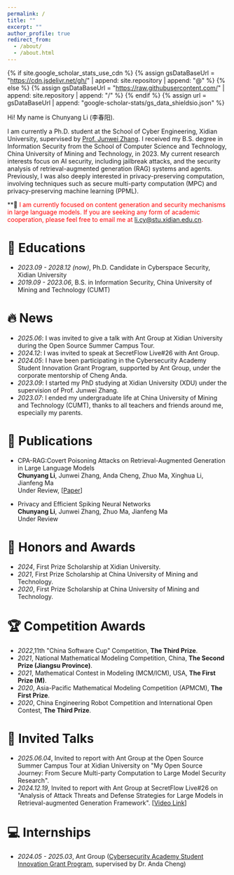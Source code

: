 ```yaml
---
permalink: /
title: ""
excerpt: ""
author_profile: true
redirect_from: 
  - /about/
  - /about.html
---
```


{% if site.google_scholar_stats_use_cdn %}
{% assign gsDataBaseUrl = "https://cdn.jsdelivr.net/gh/" | append: site.repository | append: "@" %}
{% else %}
{% assign gsDataBaseUrl = "https://raw.githubusercontent.com/" | append: site.repository | append: "/" %}
{% endif %}
{% assign url = gsDataBaseUrl | append: "google-scholar-stats/gs_data_shieldsio.json" %}

<span class='anchor' id='about-me'></span>
Hi! My name is Chunyang Li (李春阳).

I am currently a Ph.D. student at the School of Cyber Engineering, Xidian University, supervised by [Prof. Junwei Zhang](https://web.xidian.edu.cn/jwzhang/index.html). I received my B.S. degree in Information Security from the School of Computer Science and Technology, China University of Mining and Technology, in 2023. My current research interests focus on AI security, including jailbreak attacks, and the security analysis of retrieval-augmented generation (RAG) systems and agents. Previously, I was also deeply interested in privacy-preserving computation, involving techniques such as secure multi-party computation (MPC) and privacy-preserving machine learning (PPML).

**🌟 <font color="red">I am currently focused on content generation and security mechanisms in large language models. If you are seeking any form of academic cooperation, please feel free to email me at li.cy@stu.xidian.edu.cn. </font>

<!-- For a detailed overview of my academic background and project experience, please refer to my resumes:
📄 [Chinese Resume Link (replace with actual)] | [English Resume Link (replace with actual)] -->


# 📖 Educations
- *2023.09 - 2028.12 (now)*, Ph.D. Candidate in Cyberspace Security, Xidian University
- *2019.09 - 2023.06*, B.S. in Information Security, China University of Mining and Technology (CUMT) 

# 🔥 News
- *2025.06*: I was invited to give a talk with Ant Group at Xidian University during the Open Source Summer Campus Tour.
- *2024.12*: I was invited to speak at SecretFlow Live#26 with Ant Group.
- *2024.05*: I have been participating in the Cybersecurity Academy Student Innovation Grant Program, supported by Ant Group, under the corporate mentorship of Cheng Anda.
- *2023.09*: I started my PhD studying at Xidian University (XDU) under the supervision of Prof. Junwei Zhang.
- *2023.07*: I ended my undergraduate life at China University of Mining and Technology (CUMT), thanks to all teachers and friends around me, especially my parents.

# 📝 Publications 

- CPA-RAG:Covert Poisoning Attacks on Retrieval-Augmented Generation in Large Language Models \
  **Chunyang Li**, Junwei Zhang, Anda Cheng, Zhuo Ma, Xinghua Li, Jianfeng Ma \
  Under Review, [[Paper](https://arxiv.org/abs/2505.19864)]

- Privacy and Efficient Spiking Neural Networks \
  **Chunyang Li**, Junwei Zhang, Zhuo Ma, Jianfeng Ma \
  Under Review 

# 🏅 Honors and Awards
- *2024*, First Prize Scholarship at Xidian University. 
- *2021*, First Prize Scholarship at China University of Mining and Technology.
- *2020*, First Prize Scholarship at China University of Mining and Technology. 

# 🏆 Competition Awards
- *2022*,11th "China Software Cup" Competition, **The Third Prize**.
- *2021*, National Mathematical Modeling Competition, China, **The Second Prize (Jiangsu Province)**.
- *2021*, Mathematical Contest in Modeling (MCM/ICM), USA, **The First Prize (M)**.
- *2020*, Asia-Pacific Mathematical Modeling Competition (APMCM), **The First Prize**.
- *2020*, China Engineering Robot Competition and International Open Contest, **The Third Prize**.

# 💬 Invited Talks
- *2025.06.04*, Invited to report with Ant Group at the Open Source Summer Campus Tour at Xidian University on "My Open Source Journey: From Secure Multi-party Computation to Large Model Security Research".  
- *2024.12.19*, Invited to report with Ant Group at SecretFlow Live#26 on "Analysis of Attack Threats and Defense Strategies for Large Models in Retrieval-augmented Generation Framework". [[Video Link](https://www.bilibili.com/video/BV1dSk9Y4Eua/?spm_id_from=333.1387.upload.video_card.click&vd_source=66e40431ac8dded67e9689e834f540eb)]


# 💻 Internships
- *2024.05 - 2025.03*, Ant Group ([Cybersecurity Academy Student Innovation Grant Program](https://zzjh.org.cn/#/), supervised by Dr. Anda Cheng)

<!-- # 📚 Academic Services
- Serving as a reviewer of NeurIPS 2025

# 💡 Lifestyle
